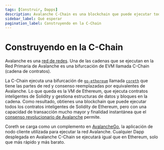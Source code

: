 ```yaml
---
tags: [Construir, Dapps]
description: Avalanche C-Chain es una blockchain que puede ejecutar todos los contratos inteligentes de Solidity de Ethereum, pero con una capacidad de transacción mucho mayor y finalidad instantánea gracias al mecanismo de consenso revolucionario de Avalanche.
sidebar_label: Qué esperar
pagination_label: Construyendo en la C-Chain
---
```


# Construyendo en la C-Chain

Avalanche es una [red de redes](learn/avalanche/avalanche-platform.md). Una de las cadenas que se ejecutan en la Red Primaria de Avalanche es una bifurcación de EVM llamada C-Chain (cadena de contratos).

La C-Chain ejecuta una bifurcación de [`go-ethereum`](https://geth.ethereum.org/docs/rpc/server)
llamada [`coreth`](https://github.com/ava-labs/coreth) que tiene las partes de red y
consenso reemplazadas por equivalentes de Avalanche. Lo que queda es la
VM de Ethereum, que ejecuta contratos inteligentes de Solidity y gestiona estructuras de datos y
bloques en la cadena. Como resultado, obtienes una blockchain que puede ejecutar todos los
contratos inteligentes de Solidity de Ethereum, pero con una capacidad de transacción
mucho mayor y finalidad instantánea que el [consenso revolucionario de
Avalanche](learn/avalanche/avalanche-consensus.md) permite.

Coreth se carga como un complemento en
[AvalancheGo](https://github.com/ava-labs/avalanchego), la aplicación de nodo cliente
utilizada para ejecutar la red Avalanche. Cualquier Dapp desplegada en Avalanche C-Chain se ejecutará
igual que en Ethereum, solo que más rápido y más barato.
